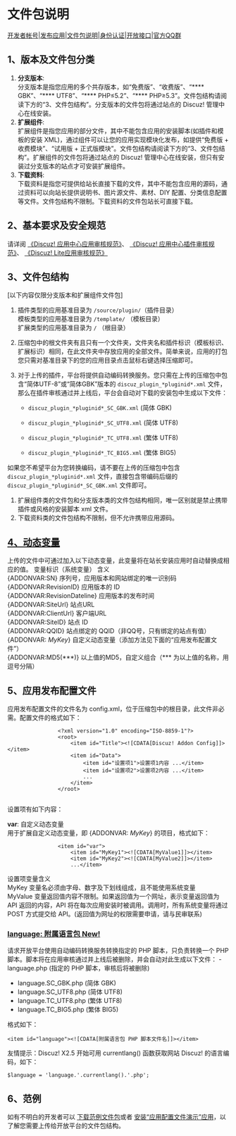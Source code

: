 # 文件包说明
[开发者帐号](?ac=document&page=faq)|[发布应用](?ac=document&page=faq_addon)|[文件包说明](?ac=document&page=faq_zip)|[身份认证](?ac=document&page=faq_certification)|[开放接口](?ac=document&page=faq_api)|[官方QQ群](?ac=document&page=qqgroup)  
## 1、版本及文件包分类
1. **分支版本**:   
分支版本是指您应用的多个共存版本，如“免费版”、“收费版”、“\*\*\*\* GBK”、“\*\*\*\* UTF8”、“\*\*\*\* PHP≤5.2”、“\*\*\*\* PHP≥5.3”。文件包结构请阅读下方的“3、文件包结构”。分支版本的文件包将通过站点的 Discuz! 管理中心在线安装。
1. **扩展组件**:   
扩展组件是指您应用的部分文件，其中不能包含应用的安装脚本(如插件和模板的安装 XML)，通过组件可以让您的应用实现模块化发布，如提供“免费版 + 收费模块”、“试用版 + 正式版模块”。文件包结构请阅读下方的“3、文件包结构”。扩展组件的文件包将通过站点的 Discuz! 管理中心在线安装，但只有安装过分支版本的站点才可安装扩展组件。
1. **下载资料**:   
下载资料是指您可提供给站长直接下载的文件，其中不能包含应用的源码，通过资料可以向站长提供说明书、图片源文件、素材、DIY 配置、分类信息配置等文件。文件包结构不限制。下载资料的文件包站长可直接下载。

## 2、基本要求及安全规范
请详阅 [《Discuz! 应用中心应用审核规范》](?ac=document&page=audit)、 [《Discuz! 应用中心插件审核规范》](?ac=document&page=audit_plugin)、 [《Discuz! Lite应用审核规范》](?ac=document&page=audit_dzl)

## 3、文件包结构
[以下内容仅限分支版本和扩展组件文件包]

1. 插件类型的应用基准目录为 `/source/plugin/`（插件目录）   
模板类型的应用基准目录为 `/template/` （模板目录）   
扩展类型的应用基准目录为 `/` （根目录）   

1. 压缩包中的根文件夹有且只有一个文件夹，文件夹名和插件标识（模板标识、扩展标识）相同，在此文件夹中存放应用的全部文件。简单来说，应用的打包您只需对基准目录下的您的应用目录点击鼠标右键选择压缩即可。
1. 对于上传的插件，平台将提供自动编码转换服务。您只需在上传的压缩包中包含“简体UTF-8”或“简体GBK”版本的 `discuz_plugin_*pluginid*.xml` 文件，那么在插件审核通过并上线后，平台会自动对下载的安装包中生成以下文件：   

    - `discuz_plugin_*pluginid*_SC_GBK.xml` (简体 GBK)

    - `discuz_plugin_*pluginid*_SC_UTF8.xml` (简体 UTF8)

    - `discuz_plugin_*pluginid*_TC_UTF8.xml` (繁体 UTF8)

    - `discuz_plugin_*pluginid*_TC_BIG5.xml` (繁体 BIG5)

如果您不希望平台为您转换编码，请不要在上传的压缩包中包含 `discuz_plugin_*pluginid*.xml` 文件，直接包含带编码后缀的 `discuz_plugin_*pluginid*_SC_GBK.xml` 文件即可。
1. 扩展组件类的文件包和分支版本类的文件包结构相同，唯一区别就是禁止携带插件或风格的安装脚本 xml 文件。
1. 下载资料类的文件包结构不限制，但不允许携带应用源码。

## [4、动态变量](#var)
上传的文件中可通过加入以下动态变量，此变量将在站长安装应用时自动替换成相应的值。 变量标识（系统变量） 含义  
 {ADDONVAR:SN} 序列号，应用版本和网站绑定的唯一识别码  
 {ADDONVAR:RevisionID} 应用版本的 ID  
 {ADDONVAR:RevisionDateline} 应用版本的发布时间  
 {ADDONVAR:SiteUrl} 站点URL  
 {ADDONVAR:ClientUrl} 客户端URL  
 {ADDONVAR:SiteID} 站点 ID  
 {ADDONVAR:QQID} 站点绑定的 QQID（非QQ号，只有绑定的站点有值）  
 {ADDONVAR: *MyKey*} 自定义动态变量（添加方法见下面的“应用发布配置文件”）  
 {ADDONVAR:MD5(\*\*\*)} 以上值的MD5，自定义组合（\*\*\* 为以上值的名称，用逗号分隔）  
## 5、应用发布配置文件
应用发布配置文件的文件名为 config.xml，位于压缩包中的根目录，此文件非必需。配置文件的格式如下：


```
				<?xml version="1.0" encoding="ISO-8859-1"?>
				<root>
					<item id="Title"><![CDATA[Discuz! Addon Config]]></item>
					<item id="Data">
						<item id="设置项1">设置项1内容 ...</item>
						<item id="设置项2">设置项2内容 ...</item>
						...
					</item>
				</root>
				
```
设置项有如下内容：   
  
**var**: 自定义动态变量   
用于扩展自定义动态变量，即 {ADDONVAR: *MyKey*} 的项目，格式如下： 
```
				<item id="var">
                    <item id="MyKey1"><![CDATA[MyValue1]]></item>
                    <item id="MyKey2"><![CDATA[MyValue2]]></item>
                    ...</item>
```
设置项变量含义  
 MyKey 变量名必须由字母、数字及下划线组成，且不能使用系统变量  
MyValue 变量返回值内容不限制。如果返回值为一个网址，表示变量返回值为 API 返回的内容，API 将在每次应用安装时被调用。调用时，所有系统变量将通过 POST 方式提交给 API。(返回值为网址的权限需要申请，请与民审联系)  
  
### [**language**: 附属语言包 New!](#lang)
  
请求开放平台使用自动编码转换服务转换指定的 PHP 脚本，只负责转换一个 PHP 脚本。脚本将在应用审核通过并上线后被删除，并会自动对此生成以下文件： - language.php (指定的 PHP 脚本，审核后将被删除)
- language.SC_GBK.php (简体 GBK)
- language.SC_UTF8.php (简体 UTF8)
- language.TC_UTF8.php (繁体 UTF8)
- language.TC_BIG5.php (繁体 BIG5)

  
格式如下： 
```<item id="language"><![CDATA[附属语言包 PHP 脚本文件名]]></item>
```
友情提示：Discuz! X2.5 开始可用 currentlang() 函数获取网站 Discuz! 的语言编码，如下： 
```$language = 'language.'.currentlang().'.php';
```
## 6、范例
如有不明白的开发者可以 [下载范例文件包](https://addon.dismall.com/resource/vartest.zip)或者 [安装“应用配置文件演示”应用](https://addon.dismall.com/?@vartest.plugin)，以了解您需要上传给开放平台的文件包结构。 